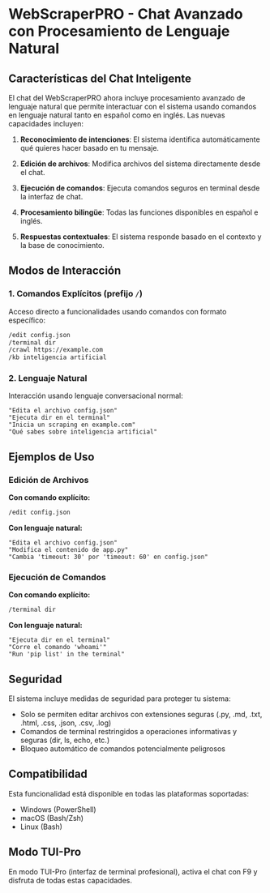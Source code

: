 # WebScraperPRO - Chat Avanzado con Procesamiento de Lenguaje Natural

## Características del Chat Inteligente

El chat del WebScraperPRO ahora incluye procesamiento avanzado de lenguaje natural que permite interactuar con el sistema usando comandos en lenguaje natural tanto en español como en inglés. Las nuevas capacidades incluyen:

1. **Reconocimiento de intenciones**: El sistema identifica automáticamente qué quieres hacer basado en tu mensaje.

2. **Edición de archivos**: Modifica archivos del sistema directamente desde el chat.

3. **Ejecución de comandos**: Ejecuta comandos seguros en terminal desde la interfaz de chat.

4. **Procesamiento bilingüe**: Todas las funciones disponibles en español e inglés.

5. **Respuestas contextuales**: El sistema responde basado en el contexto y la base de conocimiento.

## Modos de Interacción

### 1. Comandos Explícitos (prefijo `/`)

Acceso directo a funcionalidades usando comandos con formato específico:

```bash
/edit config.json
/terminal dir
/crawl https://example.com
/kb inteligencia artificial
```

### 2. Lenguaje Natural

Interacción usando lenguaje conversacional normal:

```text
"Edita el archivo config.json"
"Ejecuta dir en el terminal"
"Inicia un scraping en example.com"
"Qué sabes sobre inteligencia artificial"
```

## Ejemplos de Uso

### Edición de Archivos

**Con comando explícito:**

```bash
/edit config.json
```

**Con lenguaje natural:**

```text
"Edita el archivo config.json"
"Modifica el contenido de app.py"
"Cambia 'timeout: 30' por 'timeout: 60' en config.json"
```

### Ejecución de Comandos

**Con comando explícito:**

```bash
/terminal dir
```

**Con lenguaje natural:**

```text
"Ejecuta dir en el terminal"
"Corre el comando 'whoami'"
"Run 'pip list' in the terminal"
```

## Seguridad

El sistema incluye medidas de seguridad para proteger tu sistema:

- Solo se permiten editar archivos con extensiones seguras (.py, .md, .txt, .html, .css, .json, .csv, .log)
- Comandos de terminal restringidos a operaciones informativas y seguras (dir, ls, echo, etc.)
- Bloqueo automático de comandos potencialmente peligrosos

## Compatibilidad

Esta funcionalidad está disponible en todas las plataformas soportadas:

- Windows (PowerShell)
- macOS (Bash/Zsh)
- Linux (Bash)

## Modo TUI-Pro

En modo TUI-Pro (interfaz de terminal profesional), activa el chat con F9 y disfruta de todas estas capacidades.
